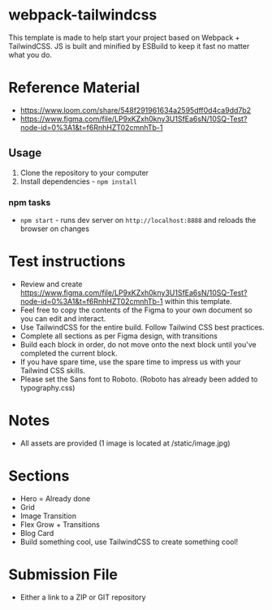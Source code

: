 # webpack-tailwindcss

This template is made to help start your project based on Webpack + TailwindCSS.
JS is built and minified by ESBuild to keep it fast no matter what you do.

# Reference Material 
* https://www.loom.com/share/548f291961634a2595dff0d4ca9dd7b2
* https://www.figma.com/file/LP9xKZxh0kny3U1SfEa6sN/10SQ-Test?node-id=0%3A1&t=f6RnhHZT02cmnhTb-1

## Usage

1) Clone the repository to your computer
2) Install dependencies - `npm install`

### npm tasks
* `npm start` - runs dev server on `http://localhost:8888` and reloads the browser on changes

# Test instructions
* Review and create https://www.figma.com/file/LP9xKZxh0kny3U1SfEa6sN/10SQ-Test?node-id=0%3A1&t=f6RnhHZT02cmnhTb-1 within this template.
* Feel free to copy the contents of the Figma to your own document so you can edit and interact. 
* Use TailwindCSS for the entire build. Follow Tailwind CSS best practices. 
* Complete all sections as per Figma design, with transitions
* Build each block in order, do not move onto the next block until you've completed the current block. 
* If you have spare time, use the spare time to impress us with your Tailwind CSS skills. 
* Please set the Sans font to Roboto. (Roboto has already been added to typography.css)

# Notes
* All assets are provided (1 image is located at /static/image.jpg)

# Sections 
* Hero = Already done 
* Grid
* Image Transition
* Flex Grow + Transitions
* Blog Card
* Build something cool, use TailwindCSS to create something cool! 

# Submission File
* Either a link to a ZIP or GIT repository
